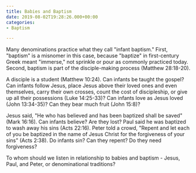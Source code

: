 ```yaml
---
title: Babies and Baptism
date: 2019-08-02T19:28:26.000+00:00
categories:
- Baptism

---
```

Many denominations practice what they call "infant baptism." First, "baptism" is a misnomer in this case, because "baptize" in first-century Greek meant "immerse," not sprinkle or pour as commonly practiced today. Second, baptism is part of the disciple-making process (Matthew 28:18-20).

A disciple is a student (Matthew 10:24). Can infants be taught the gospel? Can infants follow Jesus, place Jesus above their loved ones and even themselves, carry their own crosses, count the cost of discipleship, or give up all their possessions (Luke 14:25-33)? Can infants love as Jesus loved (John 13:34-35)? Can they bear much fruit (John 15:8)?

Jesus said, "He who has believed and has been baptized shall be saved" (Mark 16:16). Can infants believe? Are they lost? Paul said he was baptized to wash away his sins (Acts 22:16). Peter told a crowd, "Repent and let each of you be baptized in the name of Jesus Christ for the forgiveness of your sins" (Acts 2:38). Do infants sin? Can they repent? Do they need forgiveness?

To whom should we listen in relationship to babies and baptism - Jesus, Paul, and Peter, or denominational traditions?